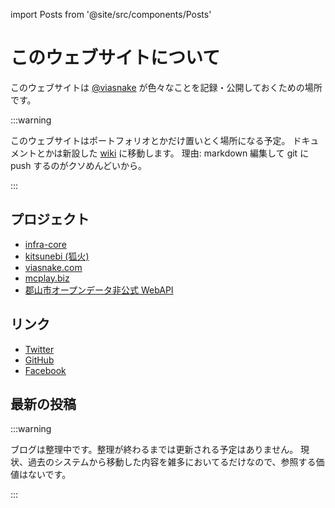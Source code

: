 import Posts from '@site/src/components/Posts'

# このウェブサイトについて

このウェブサイトは [@viasnake](https://twitter.com/viasnake) が色々なことを記録・公開しておくための場所です。

:::warning

このウェブサイトはポートフォリオとかだけ置いとく場所になる予定。
ドキュメントとかは新設した [wiki](https://wiki.viasnake.com) に移動します。
理由: markdown 編集して git に push するのがクソめんどいから。

:::

## プロジェクト

- [infra-core](https://viasnake.com/projects/infra-core/intro)
- [kitsunebi (狐火)](https://viasnake.com/projects/kitsunebi/intro)
- [viasnake.com](https://viasnake.com/projects/viasnake.com/intro)
- [mcplay.biz](https://viasnake.com/projects/mcplay.biz/intro)
- [郡山市オープンデータ非公式 WebAPI](https://viasnake.com/projects/koriyama-webapi/intro)

## リンク

- [Twitter](https://twitter.com/viasnake)
- [GitHub](https://github.com/viasnake)
- [Facebook](https://www.facebook.com/viasnake)

## 最新の投稿

:::warning

ブログは整理中です。整理が終わるまでは更新される予定はありません。
現状、過去のシステムから移動した内容を雑多においてるだけなので、参照する価値はないです。

:::

<Posts num="5" />
